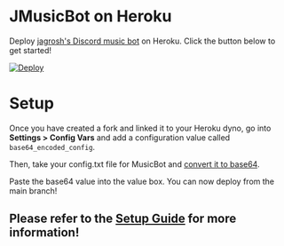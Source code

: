# JMusicBot on Heroku
Deploy [jagrosh's Discord music bot](https://github.com/jagrosh/MusicBot/) on Heroku. Click the button below to get started!

[![Deploy](https://www.herokucdn.com/deploy/button.svg)](https://heroku.com/deploy?template=https://github.com/iCrazyBlaze/music-bot-heroku)

# Setup
Once you have created a fork and linked it to your Heroku dyno, go into **Settings > Config Vars** and add a configuration value called `base64_encoded_config`.

Then, take your config.txt file for MusicBot and [convert it to base64](https://base64.guru/converter/encode/file).

Paste the base64 value into the value box. You can now deploy from the main branch!

## Please refer to the [Setup Guide](https://github.com/jagrosh/MusicBot/wiki/Setup) for more information!
